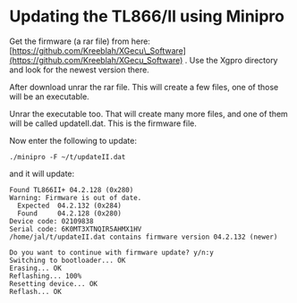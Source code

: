 # Updating the TL866/II using Minipro

Get the firmware (a rar file) from here: [https://github.com/Kreeblah/XGecu\_Software](https://github.com/Kreeblah/XGecu_Software) . Use the Xgpro directory and look for the newest version there.

After download unrar the rar file. This will create a few files, one of those will be an executable.

Unrar the executable too. That will create many more files, and one of them will be called updateII.dat. This is the firmware file.

Now enter the following to update:

```
./minipro -F ~/t/updateII.dat
```

and it will update:

```
Found TL866II+ 04.2.128 (0x280)
Warning: Firmware is out of date.
  Expected  04.2.132 (0x284)
  Found     04.2.128 (0x280)
Device code: 02109838
Serial code: 6K0MT3XTNQIR5AHMX1HV
/home/jal/t/updateII.dat contains firmware version 04.2.132 (newer)

Do you want to continue with firmware update? y/n:y
Switching to bootloader... OK
Erasing... OK
Reflashing... 100%
Resetting device... OK
Reflash... OK
```